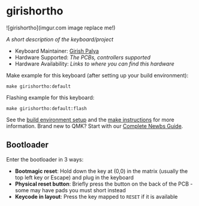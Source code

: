 # girishortho

![girishortho](imgur.com image replace me!)

*A short description of the keyboard/project*

* Keyboard Maintainer: [Girish Palya](https://github.com/girishji)
* Hardware Supported: *The PCBs, controllers supported*
* Hardware Availability: *Links to where you can find this hardware*

Make example for this keyboard (after setting up your build environment):

    make girishortho:default

Flashing example for this keyboard:

    make girishortho:default:flash

See the [build environment setup](https://docs.qmk.fm/#/getting_started_build_tools) and the [make instructions](https://docs.qmk.fm/#/getting_started_make_guide) for more information. Brand new to QMK? Start with our [Complete Newbs Guide](https://docs.qmk.fm/#/newbs).

## Bootloader

Enter the bootloader in 3 ways:

* **Bootmagic reset**: Hold down the key at (0,0) in the matrix (usually the top left key or Escape) and plug in the keyboard
* **Physical reset button**: Briefly press the button on the back of the PCB - some may have pads you must short instead
* **Keycode in layout**: Press the key mapped to `RESET` if it is available
